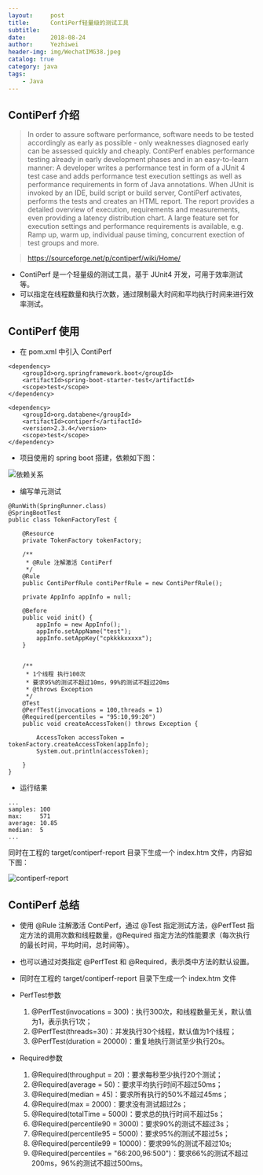 ```yaml
---
layout:     post
title:      ContiPerf轻量级的测试工具
subtitle:   
date:       2018-08-24
author:     Yezhiwei
header-img: img/WechatIMG38.jpeg
catalog: true
category: java
tags:
    - Java
---
```


## ContiPerf 介绍

> In order to assure software performance, software needs to be tested accordingly as early as possible - only weaknesses diagnosed early can be assessed quickly and cheaply. ContiPerf enables performance testing already in early development phases and in an easy-to-learn manner: 
A developer writes a performance test in form of a JUnit 4 test case and adds performance test execution settings as well as performance requirements in form of Java annotations. When JUnit is invoked by an IDE, build script or build server, ContiPerf activates, performs the tests and creates an HTML report. The report provides a detailed overview of execution, requirements and measurements, even providing a latency distribution chart.
A large feature set for execution settings and performance requirements is available, e.g. Ramp up, warm up, individual pause timing, concurrent exection of test groups and more.

> https://sourceforge.net/p/contiperf/wiki/Home/

* ContiPerf 是一个轻量级的测试工具，基于 JUnit4 开发，可用于效率测试等。
* 可以指定在线程数量和执行次数，通过限制最大时间和平均执行时间来进行效率测试。

## ContiPerf 使用

* 在 pom.xml 中引入 ContiPerf

```
<dependency>
	<groupId>org.springframework.boot</groupId>
	<artifactId>spring-boot-starter-test</artifactId>
	<scope>test</scope>
</dependency>

<dependency>
	<groupId>org.databene</groupId>
	<artifactId>contiperf</artifactId>
	<version>2.3.4</version>
	<scope>test</scope>
</dependency>
```

* 项目使用的 spring boot 搭建，依赖如下图：

![依赖关系](https://tva2.sinaimg.cn/large/006tNbRwly1fuktqf9uctj30wy0e2wfd.jpg)

* 编写单元测试

```
@RunWith(SpringRunner.class)
@SpringBootTest
public class TokenFactoryTest {

    @Resource
    private TokenFactory tokenFactory;

    /**
     * @Rule 注解激活 ContiPerf
     */
    @Rule
    public ContiPerfRule contiPerfRule = new ContiPerfRule();

    private AppInfo appInfo = null;

    @Before
    public void init() {
        appInfo = new AppInfo();
        appInfo.setAppName("test");
        appInfo.setAppKey("cpkkkkxxxxx");
    }


    /**
     * 1个线程 执行100次
     * 要求95%的测试不超过10ms，99%的测试不超过20ms
     * @throws Exception
     */
    @Test
    @PerfTest(invocations = 100,threads = 1)
    @Required(percentiles = "95:10,99:20")
    public void createAccessToken() throws Exception {

        AccessToken accessToken = tokenFactory.createAccessToken(appInfo);
        System.out.println(accessToken);

    }
}
```

* 运行结果

```
...
samples: 100
max:     571
average: 10.85
median:  5
...
```
同时在工程的 target/contiperf-report 目录下生成一个 index.htm 文件，内容如下图：

![contiperf-report](https://tva4.sinaimg.cn/large/006tNbRwly1fuku1d8pe7j31kw10hgmp.jpg)



## ContiPerf 总结

* 使用 @Rule 注解激活 ContiPerf，通过 @Test 指定测试方法，@PerfTest 指定方法的调用次数和线程数量，@Required 指定方法的性能要求（每次执行的最长时间，平均时间，总时间等）。
* 也可以通过对类指定 @PerfTest 和 @Required，表示类中方法的默认设置。
* 同时在工程的 target/contiperf-report 目录下生成一个 index.htm 文件
* PerfTest参数

	1. @PerfTest(invocations = 300)：执行300次，和线程数量无关，默认值为1，表示执行1次；
	2. @PerfTest(threads=30)：并发执行30个线程，默认值为1个线程；
	3. @PerfTest(duration = 20000)：重复地执行测试至少执行20s。

* Required参数

	1. @Required(throughput = 20)：要求每秒至少执行20个测试；
	2. @Required(average = 50)：要求平均执行时间不超过50ms；
	3. @Required(median = 45)：要求所有执行的50%不超过45ms； 
	4. @Required(max = 2000)：要求没有测试超过2s；
	5. @Required(totalTime = 5000)：要求总的执行时间不超过5s；
	6. @Required(percentile90 = 3000)：要求90%的测试不超过3s；
	7. @Required(percentile95 = 5000)：要求95%的测试不超过5s； 
	8. @Required(percentile99 = 10000)：要求99%的测试不超过10s; 
	9. @Required(percentiles = "66:200,96:500")：要求66%的测试不超过200ms，96%的测试不超过500ms。







